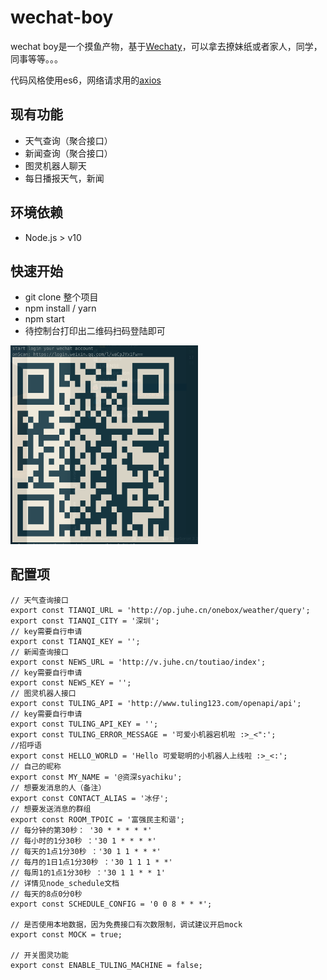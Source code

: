 # wechat-boy
wechat boy是一个摸鱼产物，基于[Wechaty](https://github.com/Chatie/wechaty)，可以拿去撩妹纸或者家人，同学，同事等等。。。

代码风格使用es6，网络请求用的[axios](https://www.kancloud.cn/yunye/axios/234845)
## 现有功能
* 天气查询（聚合接口）
* 新闻查询（聚合接口）
* 图灵机器人聊天
* 每日播报天气，新闻

## 环境依赖
* Node.js > v10
## 快速开始
* git clone 整个项目
* npm install / yarn
* npm start
* 待控制台打印出二维码扫码登陆即可

<img src="./screenshot/login-qrcode.png" width="300">

## 配置项
```
// 天气查询接口
export const TIANQI_URL = 'http://op.juhe.cn/onebox/weather/query';
export const TIANQI_CITY = '深圳';
// key需要自行申请
export const TIANQI_KEY = '';
// 新闻查询接口
export const NEWS_URL = 'http://v.juhe.cn/toutiao/index';
// key需要自行申请
export const NEWS_KEY = '';
// 图灵机器人接口
export const TULING_API = 'http://www.tuling123.com/openapi/api';
// key需要自行申请
export const TULING_API_KEY = '';
export const TULING_ERROR_MESSAGE = '可爱小机器宕机啦 :>_<":';
//招呼语
export const HELLO_WORLD = 'Hello 可爱聪明的小机器人上线啦 :>_<:';
// 自己的昵称
export const MY_NAME = '@资深syachiku';
// 想要发消息的人（备注）
export const CONTACT_ALIAS = '冰仔';
// 想要发送消息的群组
export const ROOM_TPOIC = '富强民主和谐';
// 每分钟的第30秒： '30 * * * * *'
// 每小时的1分30秒 ：'30 1 * * * *'
// 每天的1点1分30秒 ：'30 1 1 * * *'
// 每月的1日1点1分30秒 ：'30 1 1 1 * *'
// 每周1的1点1分30秒 ：'30 1 1 * * 1'
// 详情见node_schedule文档
// 每天的8点0分0秒
export const SCHEDULE_CONFIG = '0 0 8 * * *';

// 是否使用本地数据，因为免费接口有次数限制，调试建议开启mock
export const MOCK = true;

// 开关图灵功能
export const ENABLE_TULING_MACHINE = false;

```
